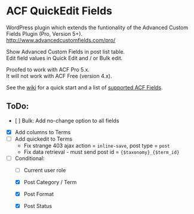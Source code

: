 ACF QuickEdit Fields
====================

WordPress plugin which extends the funtionality of the Advanced Custom Fields Plugin (Pro, Version 5+).  
http://www.advancedcustomfields.com/pro/

Show Advanced Custom Fields in post list table.  
Edit field values in Quick Edit and / or Bulk edit.

Proofed to work with ACF Pro 5.x.  
It will not work with ACF Free (version 4.x).

See the [wiki](https://github.com/mcguffin/acf-quick-edit-fields/wiki) for a quick start and a list of [supported ACF Fields](https://github.com/mcguffin/acf-quick-edit-fields/wiki/Supported-ACF-Fields).

ToDo:
-----

 - [ ] Bulk: Add no-change option to all fields
 - [x] Add columns to Terms
 - [ ] Add quickedit to Terms
 	- Fix strange 403 ajax action = `inline-save`, post type = `post`
 	- Fix data retrieval - must send post id = `{$taxonomy}_{$term_id}`
 - [ ] Conditional:
 	- [ ] Current user role
 	- [x] Post Category / Term
 	- [x] Post Format
 	- [x] Post Status
 	